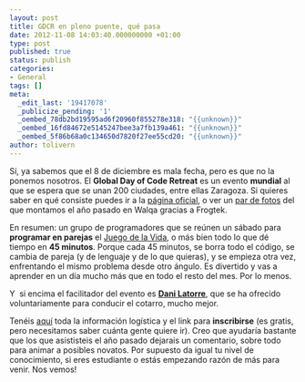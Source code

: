 ```yaml
---
layout: post
title: GDCR en pleno puente, qué pasa
date: 2012-11-08 14:03:40.000000000 +01:00
type: post
published: true
status: publish
categories:
- General
tags: []
meta:
  _edit_last: '19417078'
  _publicize_pending: '1'
  _oembed_78db2bd19595ad6f20960f855278e318: "{{unknown}}"
  _oembed_16fd84672e5145247bee3a7fb139a461: "{{unknown}}"
  _oembed_5f86b68a0c134650d7820f27ee55cd20: "{{unknown}}"
author: tolivern
---
```

Sí, ya sabemos que el 8 de diciembre es mala fecha, pero es que no la
ponemos nosotros. El **Global Day of Code Retreat** es un evento
**mundial** al que se espera que se unan 200 ciudades, entre ellas
Zaragoza. Si quieres saber en qué consiste puedes ir a la [página
oficial](http://globalday.coderetreat.org/ "GDCR"), o ver un [par de
fotos](http://developing.frogtek.org/2011/12/05/resumen-del-global-day-of-code-retreat-en-aragon/ "Resumen 2011")
del que montamos el año pasado en Walqa gracias a Frogtek.

En resumen: un grupo de programadores que se reúnen un sábado para
**programar en parejas** el [Juego de la
Vida](http://es.wikipedia.org/wiki/Juego_de_la_vida "Juego de la Vida"),
o más bien todo lo que dé tiempo en **45 minutos**. Porque cada 45
minutos, se borra todo el código, se cambia de pareja (y de lenguaje y
de lo que quieras), y se empieza otra vez, enfrentando el mismo problema
desde otro ángulo. Es divertido y vas a aprender en un día mucho más que
en todo el resto del mes. Por lo menos.

Y  si encima el facilitador del evento es [**Dani
Latorre**](https://twitter.com/dani_latorre "Dani"), que se ha ofrecido
voluntariamente para conducir el cotarro, mucho mejor.

Tenéis
[aquí](http://coderetreat.org/events/global-day-of-coderetreat-2012-zaragoza-spain "Inscripción")
toda la información logística y el link para **inscribirse** (es gratis,
pero necesitamos saber cuánta gente quiere ir). Creo que ayudaría
bastante que los que asististeis el año pasado dejarais un comentario,
sobre todo para animar a posibles novatos. Por supuesto da igual tu
nivel de conocimiento, si eres estudiante o estás empezando razón de más
para venir. Nos vemos!
